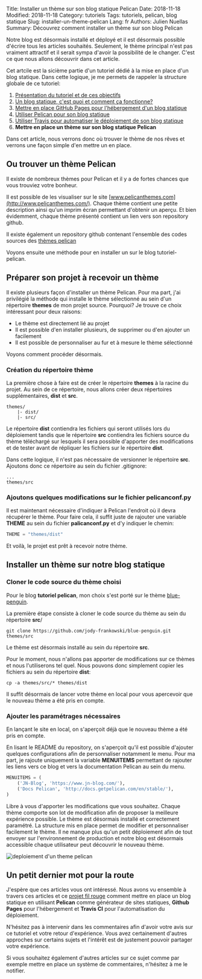 Title: Installer un thème sur son blog statique Pelican
Date: 2018-11-18
Modified: 2018-11-18
Category: tutoriels
Tags: tutoriels, pelican, blog statique
Slug: installer-un-theme-pelican
Lang: fr
Authors: Julien Nuellas
Summary: Découvrez comment installer un thème sur son blog Pelican

Notre blog est désormais installé et déployé et il est désormais possible d'écrire tous les articles souhaités.
Seulement, le thème principal n'est pas vraiment attractif et il serait sympa d'avoir la possibilité de le changer. C'est ce que nous allons découvrir dans cet article.

Cet artcile est la sicième partie d'un tutoriel dédié à la mise en place d'un blog statique. Dans cette logique, je me permets de rappeler la structure globale de ce tutoriel:

1. [Présentation du tutoriel et de ces objectifs]({filename}tuto_pelican_0_introduction.md)
2. [Un blog statique, c'est quoi et comment ça fonctionne?]({filename}tuto_pelican_1_whats_blog_statique.md)
3. [Mettre en place GitHub Pages pour l'hébergement d'un blog statique]({filename}tuto_pelican_2_githubpages_setup.md)
4. [Utiliser Pelican pour son blog statique]({filename}tuto_pelican_3_installer_pelican.md)
5. [Utiliser Travis pour automatiser le déploiement de son blog statique]({filename}tuto_pelican_4_installer_travis.md)
6. **Mettre en place un thème sur son blog statique Pelican**

Dans cet article, nous verrons donc où trouver le thème de nos rêves et verrons une façon simple d'en mettre un en place.

## Ou trouver un thème Pelican

Il existe de nombreux thèmes pour Pelican et il y a de fortes chances que vous trouviez votre bonheur.

Il est possible de les visualiser sur le site [www.pelicanthemes.com](http://www.pelicanthemes.com/).
Chaque thème contient une petite description ainsi qu'un imprim écran permettant d'obtenir un aperçu.
Et bien évidemment, chaque thème présenté contient un lien vers son repository github.

Il existe également un repository github contenant l'ensemble des codes sources des [thèmes pelican](https://github.com/getpelican/pelican-themes)

Voyons ensuite une méthode pour en installer un sur le blog tutoriel-pelican.

## Préparer son projet à recevoir un thème

Il existe plusieurs façon d'installer un thème Pelican. Pour ma part, j'ai privilégié la méthode qui installe le thème sélectionné au sein d'un répertoire **themes** de mon projet source.
Pourquoi? Je trouve ce choix intéressant pour deux raisons:

* Le thème est directement lié au projet
* Il est possible d'en installer plusieurs, de supprimer ou d'en ajouter un facilement
* Il est possible de personnaliser au fur et à mesure le thème sélectionné

Voyons comment procéder désormais.

### Création du répertoire thème

La première chose à faire est de créer le répertoire **themes** à la racine du projet. Au sein de ce répertoire, nous allons créer deux répertoires supplémentaires, **dist** et **src**.

```
themes/
    |- dist/
    |- src/
```

Le répertoire **dist** contiendra les fichiers qui seront utilisés lors du déploiement tandis que le répertoire **src** contiendra les fichiers source du thème téléchargé sur lesquels il sera possible d'apporter des modifications et de tester avant de répliquer les fichiers sur le répertoire **dist**.

Dans cette logique, il n'est pas nécessaire de versionner le répertoire **src**. Ajoutons donc ce répertoire au sein du fichier .gitignore:

```
...
themes/src
```

### Ajoutons quelques modifications sur le fichier pelicanconf.py

Il est maintenant nécessaire d'indiquer à Pelican l'endroit où il devra récupérer le thème.
Pour faire cela, il suffit juste de rajouter une variable **THEME** au sein du fichier **palicanconf.py** et d'y indiquer le chemin:

```python
THEME = "themes/dist"
```

Et voilà, le projet est prêt à recevoir notre thème.

## Installer un thème sur notre blog statique

### Cloner le code source du thème choisi

Pour le blog **tutoriel pelican**, mon choix s'est porté sur le thème [blue-penguin](https://github.com/jody-frankowski/blue-penguin/tree/c5e23e7753367b5beacce87b732cd1567c4818f9).

La première étape consiste à cloner le code source du thème au sein du répertoire **src**/

```
git clone https://github.com/jody-frankowski/blue-penguin.git themes/src
```

Le thème est désormais installé au sein du répertoire **src**.

Pour le moment, nous n'allons pas apporter de modifications sur ce thèmes et nous l'utiliserons tel quel. Nous pouvons donc simplement copier les fichiers au sein du répertoire **dist**:

```
cp -a themes/src/* themes/dist
```

Il suffit désormais de lancer votre thème en local pour vous apercevoir que le nouveau thème a été pris en compte. 

### Ajouter les paramétrages nécessaires

En lançant le site en local, on s'aperçoit déjà que le nouveau thème a été pris en compte.

En lisant le README du repository, on s'aperçoit qu'il est possible d'ajouter quelques configurations afin de personnaliser notamment le menu.
Pour ma part, je rajoute uniquement la variable **MENUITEMS** permettant de rajouter les liens vers ce blog et vers la documentation Pelican au sein du menu.

```python
MENUITEMS = (
    ('JN-Blog', 'https://www.jn-blog.com/'),
    ('Docs Pelican', 'http://docs.getpelican.com/en/stable/'),
)
```

Libre à vous d'apporter les modifications que vous souhaitez. Chaque thème comporte son lot de modification afin de proposer la meilleure expérience possible.
Le thème est désormais installé et correctement paramétré. La structure mis en place permet de modifier et personnaliser facilement le thème.
Il ne manque plus qu'un petit déploiement afin de tout envoyer sur l'environnement de production et notre blog est désormais accessible chaque utilisateur peut découvrir le nouveau thème.

![deploiement d'un theme pelican]({filename}/images/tuto-pelican-theme-production.png)

## Un petit dernier mot pour la route

J'espère que ces articles vous ont intéressé.
Nous avons vu ensemble à travers ces articles et ce [projet fil rouge](https://tutoriel-pelican.jn-blog.com) comment mettre en place un blog statique en utilisant **Pelican** comme générateur de sites statiques, **Github Pages** pour l'hébergement et **Travis CI** pour l'automatisation du déploiement.

N'hésitez pas à intervenir dans les commentaires afin d'avoir votre avis sur ce tutoriel et votre retour d'expérience. Vous avez certainement d'autres approches sur certains sujets et l'intérêt est de justement pouvoir partager votre expérience.

Si vous souhaitez également d'autres articles sur ce sujet comme par exemple mettre en place un système de commentaires, n'hésitez à me le notifier.
